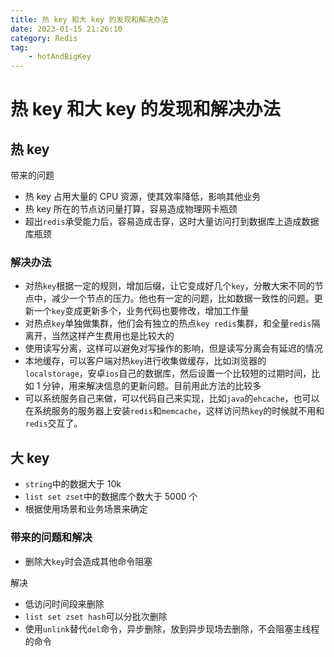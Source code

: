 ```yaml
---
title: 热 key 和大 key 的发现和解决办法
date: 2023-01-15 21:26:10
category: Redis
tag:
    - hotAndBigKey
---
```


# 热 key 和大 key 的发现和解决办法

## 热 key

带来的问题

-   热 key 占用大量的 CPU 资源，使其效率降低，影响其他业务
-   热 key 所在的节点访问量打算，容易造成物理网卡瓶颈
-   超出`redis`承受能力后，容易造成击穿，这时大量访问打到数据库上造成数据库瓶颈

### 解决办法

-   对热`key`根据一定的规则，增加后缀，让它变成好几个`key`，分散大宋不同的节点中，减少一个节点的压力。他也有一定的问题，比如数据一致性的问题。更新一个`key`变成更新多个，业务代码也要修改，增加工作量
-   对热点`key`单独做集群，他们会有独立的热点`key redis`集群，和全量`redis`隔离开，当然这样产生费用也是比较大的
-   使用读写分离，这样可以避免对写操作的影响，但是读写分离会有延迟的情况
-   本地缓存，可以客户端对热`key`进行收集做缓存，比如浏览器的`localstorage`，安卓`ios`自己的数据库，然后设置一个比较短的过期时间，比如 1 分钟，用来解决信息的更新问题。目前用此方法的比较多
-   可以系统服务自己来做，可以代码自己来实现，比如`java`的`ehcache`，也可以在系统服务的服务器上安装`redis`和`memcache`，这样访问热`key`的时候就不用和`redis`交互了。

## 大 key

-   `string`中的数据大于 10k
-   `list set zset`中的数据库个数大于 5000 个
-   根据使用场景和业务场景来确定

### 带来的问题和解决

-   删除大`key`时会造成其他命令阻塞

解决

-   低访问时间段来删除
-   `list set zset hash`可以分批次删除
-   使用`unlink`替代`del`命令，异步删除，放到异步现场去删除，不会阻塞主线程的命令
